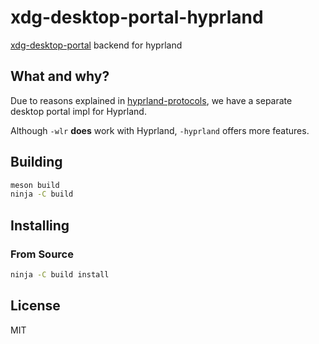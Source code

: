 # xdg-desktop-portal-hyprland

[xdg-desktop-portal] backend for hyprland

## What and why?
Due to reasons explained in [hyprland-protocols](https://github.com/hyprwm/hyprland-protocols),
we have a separate desktop portal impl for Hyprland.

Although `-wlr` **does** work with Hyprland, `-hyprland` offers more features.

## Building

```sh
meson build
ninja -C build
```

## Installing

### From Source

```sh
ninja -C build install
```

## License
MIT

[xdg-desktop-portal]: https://github.com/flatpak/xdg-desktop-portal
[screencast compatibility]: https://github.com/emersion/xdg-desktop-portal-wlr/wiki/Screencast-Compatibility
